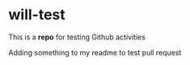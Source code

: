 # will-test
This is a **repo** for testing Github activities

Adding something to my readme to test pull request
